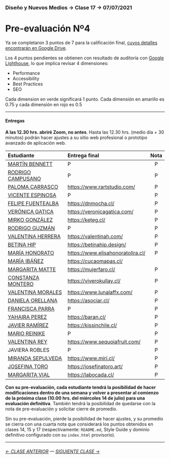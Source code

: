 ### Diseño y Nuevos Medios → Clase 17 → 07/07/2021

# Pre-evaluación Nº4

Ya se completaron 3 puntos de 7 para la calificación final, [cuyos detalles encontrarán en Google Drive](https://docs.google.com/spreadsheets/d/1Jq_JWwmwsCHphn6ObXPPuwVcePRhkDPyd5IeEVATWO8/edit?usp=sharing). 

Los 4 puntos pendientes se obtienen con resultado de auditoría con [Google Lighthouse](https://developers.google.com/web/tools/lighthouse?hl=es), lo que implica revisar 4 dimensiones:

- Performance
- Accessibility
- Best Practices
- SEO

Cada dimension en verde significará 1 punto. Cada dimensión en amarillo es 0.75 y cada dimensión en rojo es 0.5 

- - - - - - - - - - - - - - 

#### Entregas

**A las 12.30 hrs. abriré Zoom, no antes**. Hasta las 12.30 hrs. (medio día + 30 minutos) podrán hacer ajustes a su sitio web profesional o prototipo avanzado de aplicación web.

| Estudiante      | Entrega final         | Nota  | 
|:----------------|:----------------------|:-----:|
| [MARTÍN BENNETT](https://github.com/bennett-martin) | P | P |
| [RODRIGO CAMPUSANO](https://github.com/rodrigocampusano) | P | P |
| [PALOMA CARRASCO](https://github.com/PalomaCarrasco) | https://www.rartstudio.com/ | P |
| [VICENTE ESPINOSA](https://github.com/vtespinosa) |  P | P |
| [FELIPE FUENTEALBA](https://github.com/leocto) | https://dnmocha.cl/ | P |
| [VERÓNICA GATICA](https://github.com/verogatica) |  https://veronicagatica.com/ | P |
| [MIRKO GONZÁLEZ](https://github.com/mirkogonzalez) | https://keteg.cl/ | P |
| [RODRIGO GUZMÁN](https://github.com/rodrigo-bot) |  P | P |
| [VALENTINA HERRERA](https://github.com/vale-herrera) | https://valentinah.com/ | P |
| [BETINA HIP](https://github.com/bbhip) | https://betinahip.design/ | P | 
| [MARÍA HONORATO](https://github.com/elisahonorato) | https://www.elisahonoratolira.cl/ | P |
| [MARÍA IBÁÑEZ](https://github.com/franibanezm) |  https://cucaomapas.cl/ |
| [MARGARITA MATTE](https://github.com/mar-garita1) | https://mujerfaro.cl/ | P |
| [CONSTANZA MONTERO](https://github.com/cpmontero) | https://viverokullay.cl/ | P |
| [VALENTINA MORALES](https://github.com/lunalaffx) | https://www.lunalaffx.com/ | P |
| [DANIELA ORELLANA](https://github.com/dacorellana) | https://asociar.cl/ | P |
| [FRANCISCA PARRA](https://github.com/frnparr) | P | P |
| [YAHAIRA PEREZ](https://github.com/yahairaperez) | https://baran.cl/ | P |
| [JAVIER RAMÍREZ](https://github.com/rama2432) | https://kissinchile.cl/ | P |
| [MARIO REINIKE](https://github.com/marioreinike) |  P | P |
| [VALENTINA REY](https://github.com/valentinarey) | https://www.sequoiafruit.com/ | P |
| JAVIERA ROBLES | P | P |
| [MIRANDA SEPULVEDA](https://github.com/mirandasepulveda-la) | https://www.miri.cl/ | P |
| [JOSEFINA TORO](https://github.com/josefinatoro) | https://josefinatoro.art/ | P |
| [MARGARITA VIAL](https://github.com/margaraitavialm) | https://labocada.cl/ | P |

**Con su pre-evaluación, cada estudiante tendrá la posibilidad de hacer modificaciones dentro de una semana y volver a presentar al comienzo de la próxima clase (10.00 hrs. del miércoles 14 de julio) para una evaluación definitiva**. También tendrá la posibilidad de quedarse con la nota de pre-evaluación y solicitar cierre de promedio.

Sin su pre-evaluación, pierde la posibilidad de hacer ajustes, y su promedio se cierra con una cuarta nota que considerará los puntos obtenidos en clases 14, 15 y 17 (respectivamente: `README.md`, Style Guide y dominio definitivo configurado con su `index.html` provisorio).

- - - - - - - 

###### [← CLASE ANTERIOR](https://github.com/profesorfaco/dno037-2021/tree/main/clase-16) — [SIGUIENTE CLASE →](https://github.com/profesorfaco/dno037-2021/tree/main/clase-18)
